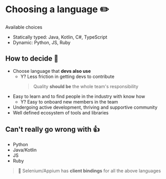 # Choosing a language ✏️

Available choices

- Statically typed: Java, Kotlin, C#, TypeScript
- Dynamic: Python, JS, Ruby

## How to decide 🤔

- Choose language that **devs also use**
  - Y? Less friction in getting devs to contribute
    > Quality **should be** the whole team's responsibility
- Easy to learn and to find people in the industry with know how
  - Y? Easy to onboard new members in the team
- Undergoing active development, thriving and supportive community
- Well defined ecosystem of tools and libraries

## Can't really go wrong with 👍

- Python
- Java/Kotlin
- JS
- Ruby

> 🤫 Selenium/Appium has **client bindings** for all the above languages
